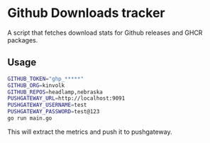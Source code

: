 # Github Downloads tracker

A script that fetches download stats for Github releases and GHCR packages.

## Usage

```bash
GITHUB_TOKEN="ghp_*****"
GITHUB_ORG=kinvolk
GITHUB_REPOS=headlamp,nebraska
PUSHGATEWAY_URL=http://localhost:9091
PUSHGATEWAY_USERNAME=test
PUSHGATEWAY_PASSWORD=test@123
go run main.go
```

This will extract the metrics and push it to pushgateway.